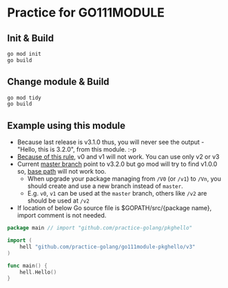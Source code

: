 # Practice for GO111MODULE

## Init & Build
```bash
go mod init
go build
```

## Change module & Build
```bash
go mod tidy
go build
```

## Example using this module
* Because last release is v3.1.0 thus, you will never see the output - "Hello, this is 3.2.0", from this module. :-p
* [Because of this rule](https://github.com/golang/go/wiki/Modules#semantic-import-versioning), v0 and v1 will not work. You can use only v2 or v3
* Current [master branch](https://github.com/practice-golang/go111module-pkghello) point to v3.2.0 but go mod will try to find v1.0.0 so, [base path](https://github.com/practice-golang/go111module-pkghello) will not work too.
    * When upgrade your package managing from `/V0` (or `/v1`) to `/Vn`, you should create and use a new branch instead of `master`.
    * E.g. `v0`, `v1` can be used at the `master` branch, others like `/v2` are should be used at `/v2`
* If location of below Go source file is $GOPATH/src/{package name}, import comment is not needed.
```go
package main // import "github.com/practice-golang/pkghello"

import (
    hell "github.com/practice-golang/go111module-pkghello/v3"
)

func main() {
    hell.Hello()
}
```

